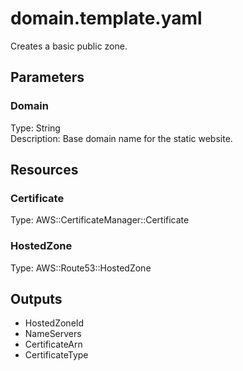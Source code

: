 # domain.template.yaml

Creates a basic public zone.

## Parameters

### Domain

Type: String  
Description: Base domain name for the static website.

## Resources

### Certificate

Type: AWS::CertificateManager::Certificate

### HostedZone

Type: AWS::Route53::HostedZone

## Outputs

- HostedZoneId
- NameServers
- CertificateArn
- CertificateType